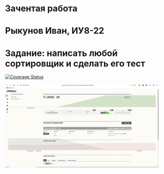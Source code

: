 # Зачентая работа

# Рыкунов Иван, ИУ8-22

# Задание: написать любой сортировщик и сделать его тест

[![Coverage Status](https://coveralls.io/repos/github/lXuskl/CW/badge.svg?branch=main)](https://coveralls.io/github/lXuskl/CW?branch=main)

![Иллюстрация к Coveralls](https://github.com/lXuskl/CW/blob/main/Coveralls.png)
